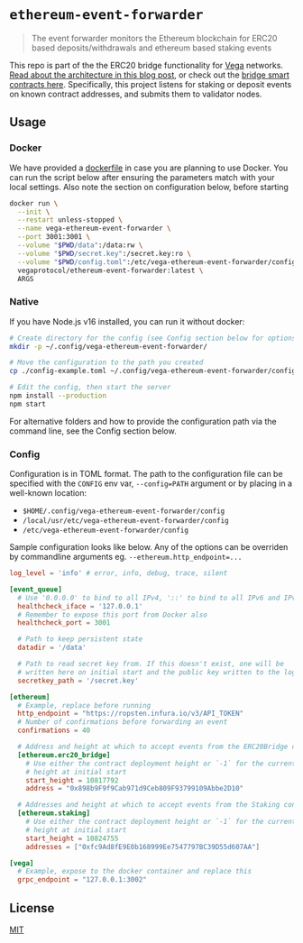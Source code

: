 # `ethereum-event-forwarder`
> The event forwarder monitors the Ethereum blockchain for ERC20 based
> deposits/withdrawals and ethereum based staking events

This repo is part of the the ERC20 bridge functionality for
[Vega](https://vega.xyz) networks. [Read about the architecture in this blog
post](https://medium.com/vegaprotocol/vega-erc20-bridge-331a5235efa2), or check
out the [bridge smart contracts here](https://github.com/vegaprotocol/smart-contracts).
Specifically, this project listens for staking or deposit events on known
contract addresses, and submits them to validator nodes.


## Usage

### Docker
We have provided a [dockerfile](./Dockerfile) in case you are planning to use
Docker. You can run the script below after ensuring the parameters match with
your local settings. Also note the section on configuration below, before starting

```sh
docker run \
  --init \
  --restart unless-stopped \
  --name vega-ethereum-event-forwarder \
  --port 3001:3001 \
  --volume "$PWD/data":/data:rw \
  --volume "$PWD/secret.key":/secret.key:ro \
  --volume "$PWD/config.toml":/etc/vega-ethereum-event-forwarder/config:ro \
  vegaprotocol/ethereum-event-forwarder:latest \
  ARGS
```

### Native
If you have Node.js v16 installed, you can run it without docker:

```sh
# Create directory for the config (see Config section below for options)
mkdir -p ~/.config/vega-ethereum-event-forwarder/

# Move the configuration to the path you created
cp ./config-example.toml ~/.config/vega-ethereum-event-forwarder/config

# Edit the config, then start the server
npm install --production
npm start
```

For alternative folders and how to provide the configuration path via the
command line, see the Config section below.

### Config

Configuration is in TOML format. The path to the configuration file can
be specified with the `CONFIG` env var, `--config=PATH` argument or by
placing in a well-known location:

- `$HOME/.config/vega-ethereum-event-forwarder/config`
- `/local/usr/etc/vega-ethereum-event-forwarder/config`
- `/etc/vega-ethereum-event-forwarder/config`

Sample configuration looks like below. Any of the options can be
overriden by commandline arguments eg. `--ethereum.http_endpoint=...`

```toml
log_level = 'info' # error, info, debug, trace, silent

[event_queue]
  # Use '0.0.0.0' to bind to all IPv4, '::' to bind to all IPv6 and IPv4
  healthcheck_iface = '127.0.0.1'
  # Remember to expose this port from Docker also
  healthcheck_port = 3001

  # Path to keep persistent state
  datadir = '/data'

  # Path to read secret key from. If this doesn't exist, one will be
  # written here on initial start and the public key written to the logs
  secretkey_path = '/secret.key'

[ethereum]
  # Example, replace before running
  http_endpoint = "https://ropsten.infura.io/v3/API_TOKEN"
  # Number of confirmations before forwarding an event
  confirmations = 40

  # Address and height at which to accept events from the ERC20Bridge contract
  [ethereum.erc20_bridge]
    # Use either the contract deployment height or `-1` for the current block
    # height at initial start
    start_height = 10817792
    address = "0x898b9F9f9Cab971d9Ceb809F93799109Abbe2D10"

  # Addresses and height at which to accept events from the Staking contract
  [ethereum.staking]
    # Use either the contract deployment height or `-1` for the current block
    # height at initial start
    start_height = 10824755
    addresses = ["0xfc9Ad8fE9E0b168999Ee7547797BC39D55d607AA"]

[vega]
  # Example, expose to the docker container and replace this
  grpc_endpoint = "127.0.0.1:3002"
```

## License

[MIT](LICENSE)
